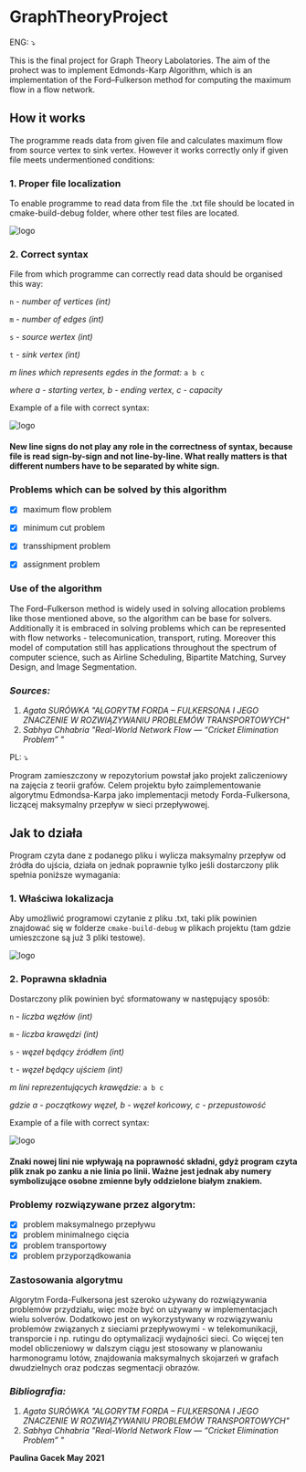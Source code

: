 # GraphTheoryProject

ENG: :arrow_heading_down:

This is the final project for Graph Theory Labolatories. The aim of the prohect was to implement Edmonds-Karp Algorithm, which is an implementation of the Ford–Fulkerson method for computing the maximum flow in a flow network.

## How it works ##
The programme reads data from given file and calculates maximum flow from source vertex to sink vertex. However it works correctly only if given file meets undermentioned conditions:

### 1. Proper file localization ###
To enable programme to read data from file the .txt file should be located in cmake-build-debug folder, where other test files are located.


![logo](https://github.com/PaulinaGacek/GraphTheoryProject/blob/main/File_localization.png "Proper file localization")


### 2. Correct syntax ###

File from which programme can correctly read data should be organised this way:

`n` - *number of vertices (int)*

`m` - *number of edges (int)*

`s` - *source wertex (int)*

`t` - *sink vertex (int)*

*m lines which represents egdes in the format:*
`a b c`

*where a - starting vertex, b - ending vertex, c - capacity*


Example of a file with correct syntax:

![logo](https://github.com/PaulinaGacek/GraphTheoryProject/blob/main/File_syntax_.png "Correct file syntax")
#### New line signs do not play any role in the correctness of syntax, because file is read sign-by-sign and not line-by-line. What really matters is that different numbers have to be separated by white sign. ####


### Problems which can be solved by this algorithm ###
- [X] maximum flow problem
- [X] minimum cut problem
- [X] transshipment problem
- [X] assignment problem


### Use of the algorithm ###
The Ford–Fulkerson method is widely used in solving allocation problems like those mentioned above, so the algorithm can be base for solvers. Additionally it is embraced in solving problems which can be represented with flow networks - telecomunication, transport, ruting.
Moreover this model of computation still has applications throughout the spectrum of computer science, such as Airline Scheduling, Bipartite Matching, Survey Design, and Image Segmentation. 

### *Sources:* ###

1. *Agata SURÓWKA "ALGORYTM FORDA – FULKERSONA I JEGO ZNACZENIE W ROZWIĄZYWANIU PROBLEMÓW TRANSPORTOWYCH"*
2. *Sabhya Chhabria "Real-World Network Flow — “Cricket Elimination Problem” "*






 PL: :arrow_heading_down:
 
 Program zamieszczony w repozytorium powstał jako projekt zaliczeniowy na zajęcia z teorii grafów. Celem projektu było zaimplementowanie algorytmu Edmondsa-Karpa jako implementacji metody Forda-Fulkersona, liczącej maksymalny przepływ w sieci przepływowej.

## Jak to działa ##

Program czyta dane z podanego pliku i wylicza maksymalny przepływ od źródła do ujścia, działa on jednak poprawnie tylko jeśli dostarczony plik spełnia poniższe wymagania:

### 1. Właściwa lokalizacja ###
Aby umożliwić programowi czytanie z pliku .txt, taki plik powinien znajdować się w folderze `cmake-build-debug` w plikach projektu (tam gdzie umieszczone są już 3 pliki testowe).


![logo](https://github.com/PaulinaGacek/GraphTheoryProject/blob/main/File_localization.png "Proper file localization")


### 2. Poprawna składnia ###

Dostarczony plik powinien być sformatowany w następujący sposób:

`n` - *liczba węzłów (int)*

`m` - *liczba krawędzi (int)*

`s` - *węzeł będący źródłem (int)*

`t` - *węzeł będący ujściem (int)*

*m lini reprezentujących krawędzie:*
`a b c`

*gdzie a - początkowy węzeł, b - węzeł końcowy, c - przepustowość*


Example of a file with correct syntax:

![logo](https://github.com/PaulinaGacek/GraphTheoryProject/blob/main/File_syntax_.png "Correct file syntax")
#### Znaki nowej lini nie wpływają na poprawność składni, gdyż program czyta plik znak po zanku a nie linia po linii. Ważne jest jednak aby numery symbolizujące osobne zmienne były oddzielone białym znakiem. ####
 
 ### Problemy rozwiązywane przez algorytm: ###
 - [X] problem maksymalnego przepływu
 - [X] problem minimalnego cięcia
 - [X] problem transportowy
 - [X] problem przyporządkowania
 
 ### Zastosowania algorytmu ###
 Algorytm Forda-Fulkersona jest szeroko używany do rozwiązywania problemów przydziału, więc może być on używany w implementacjach wielu solverów. Dodatkowo jest on wykorzystywany w rozwiązywaniu problemów związanych z sieciami przepływowymi - w telekomunikacji, transporcie i np. rutingu do optymalizacji wydajności sieci. Co więcej ten model obliczeniowy w dalszym ciągu jest stosowany w planowaniu harmonogramu lotów, znajdowania maksymalnych skojarzeń w grafach dwudzielnych oraz podczas segmentacji obrazów.
 
 ### *Bibliografia:* ###

1. *Agata SURÓWKA "ALGORYTM FORDA – FULKERSONA I JEGO ZNACZENIE W ROZWIĄZYWANIU PROBLEMÓW TRANSPORTOWYCH"*
2. *Sabhya Chhabria "Real-World Network Flow — “Cricket Elimination Problem” "*


**Paulina Gacek May 2021**
